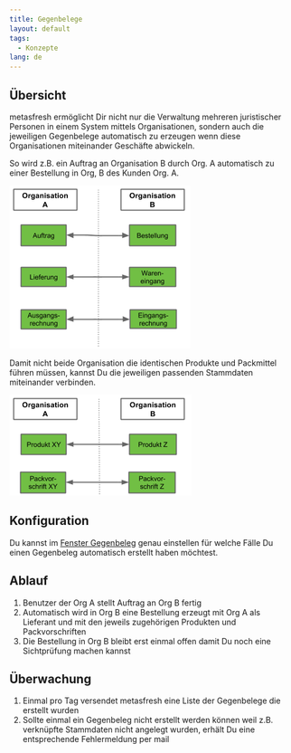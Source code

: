 ```yaml
---
title: Gegenbelege
layout: default
tags:
  - Konzepte  
lang: de
---
```

## Übersicht

metasfresh ermöglicht Dir nicht nur die Verwaltung mehreren juristischer Personen in einem System mittels Organisationen, sondern auch die jeweiligen Gegenbelege automatisch zu erzeugen wenn diese Organisationen miteinander Geschäfte abwickeln.

So wird z.B. ein Auftrag an Organisation B durch Org. A automatisch zu einer Bestellung in Org, B des Kunden Org. A. 


![Gegenbelege](../images/de_Gegenbelege.png)


Damit nicht beide Organisation die identischen Produkte und Packmittel führen müssen, kannst Du die jeweiligen passenden Stammdaten miteinander verbinden.

![Gegenbelege Stammdaten](../images/de_Gegenbelege_Stammdaten.png) 


## Konfiguration

Du kannst im [Fenster Gegenbeleg](Wie_finde_und_öffne_ich_ein_Fenster) genau einstellen für welche Fälle Du einen Gegenbeleg automatisch erstellt haben möchtest. 

## Ablauf

1. Benutzer der Org A stellt Auftrag an Org B fertig
2. Automatisch wird in Org B eine Bestellung erzeugt mit Org A als Lieferant und mit den jeweils zugehörigen Produkten und Packvorschriften 
3. Die Bestellung in Org B bleibt erst einmal offen damit Du noch eine Sichtprüfung machen kannst

## Überwachung

1. Einmal pro Tag versendet metasfresh eine Liste der Gegenbelege die erstellt wurden
1. Sollte einmal ein Gegenbeleg nicht erstellt werden können weil z.B. verknüpfte Stammdaten nicht angelegt wurden, erhält Du eine entsprechende Fehlermeldung per mail






